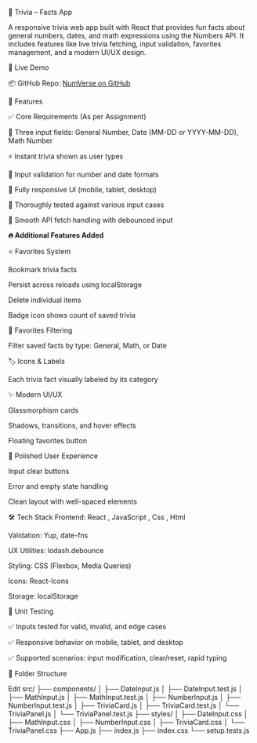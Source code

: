 🔢 Trivia – Facts App


A responsive trivia web app built with React that provides fun facts about general numbers, dates, and math expressions using the Numbers API. It includes features like live trivia fetching, input validation, favorites management, and a modern UI/UX design.

🚀 Live Demo

📦 GitHub Repo: [NumVerse on GitHub](https://github.com/pranit9604/TRIVIA-APP)

📌 Features

✅ Core Requirements (As per Assignment)

🧮 Three input fields: General Number, Date (MM-DD or YYYY-MM-DD), Math Number

⚡ Instant trivia shown as user types

🔎 Input validation for number and date formats

📱 Fully responsive UI (mobile, tablet, desktop)

🧪 Thoroughly tested against various input cases

💨 Smooth API fetch handling with debounced input




**🔥 Additional Features Added**



⭐ Favorites System

Bookmark trivia facts

Persist across reloads using localStorage

Delete individual items

Badge icon shows count of saved trivia

🧩 Favorites Filtering

Filter saved facts by type: General, Math, or Date

🏷️ Icons & Labels

Each trivia fact visually labeled by its category

✨ Modern UI/UX

Glassmorphism cards

Shadows, transitions, and hover effects

Floating favorites button

🧼 Polished User Experience

Input clear buttons

Error and empty state handling

Clean layout with well-spaced elements





🛠️ Tech Stack
Frontend: React , JavaScript , Css , Html

Validation: Yup, date-fns

UX Utilities: lodash.debounce

Styling: CSS (Flexbox, Media Queries)

Icons: React-Icons

Storage: localStorage



🧪 Unit Testing


✅ Inputs tested for valid, invalid, and edge cases

✅ Responsive behavior on mobile, tablet, and desktop

✅ Supported scenarios: input modification, clear/reset, rapid typing




📂 Folder Structure


Edit
src/
├── components/
│   ├── DateInput.js
│   ├── DateInput.test.js
│   ├── MathInput.js
│   ├── MathInput.test.js
│   ├── NumberInput.js
│   ├── NumberInput.test.js
│   ├── TriviaCard.js
│   ├── TriviaCard.test.js
│   └── TriviaPanel.js
│       └── TriviaPanel.test.js
├── styles/
│   ├── DateInput.css
│   ├── MathInput.css
│   ├── NumberInput.css
│   ├── TriviaCard.css
│   └── TriviaPanel.css
├── App.js
├── index.js
├── index.css
└── setup.tests.js
